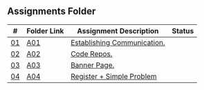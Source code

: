 ## Assignments Folder

|      #      | Folder Link  | Assignment Description               | Status |
| :---------: | ------------ | ------------------------------------ | ------ |
| [01](./A01) | [A01](./A01) | [Establishing Communication.](./A01) |        |
| [02](./A02) | [A02](./A02) | [Code Repos.](./A02)                 |        |
| [03](./A03) | [A03](./A03) | [Banner Page.](./A03)                |        |
| [04](./A04) | [A04](./A04) | [Register + Simple Problem](./A04)   |        |
